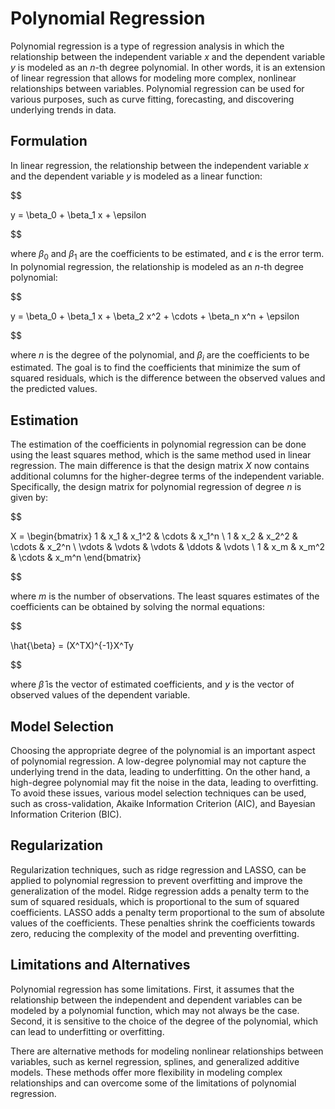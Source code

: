 # Polynomial Regression

Polynomial regression is a type of regression analysis in which the relationship between the independent variable $x$ and the dependent variable $y$ is modeled as an $n$-th degree polynomial. In other words, it is an extension of linear regression that allows for modeling more complex, nonlinear relationships between variables. Polynomial regression can be used for various purposes, such as curve fitting, forecasting, and discovering underlying trends in data.

## Formulation

In linear regression, the relationship between the independent variable $x$ and the dependent variable $y$ is modeled as a linear function:


$$

y = \beta_0 + \beta_1 x + \epsilon

$$


where $\beta_0$ and $\beta_1$ are the coefficients to be estimated, and $\epsilon$ is the error term. In polynomial regression, the relationship is modeled as an $n$-th degree polynomial:


$$

y = \beta_0 + \beta_1 x + \beta_2 x^2 + \cdots + \beta_n x^n + \epsilon

$$


where $n$ is the degree of the polynomial, and $\beta_i$ are the coefficients to be estimated. The goal is to find the coefficients that minimize the sum of squared residuals, which is the difference between the observed values and the predicted values.

## Estimation

The estimation of the coefficients in polynomial regression can be done using the least squares method, which is the same method used in linear regression. The main difference is that the design matrix $X$ now contains additional columns for the higher-degree terms of the independent variable. Specifically, the design matrix for polynomial regression of degree $n$ is given by:


$$

X = \begin{bmatrix}
1 & x_1 & x_1^2 & \cdots & x_1^n \\
1 & x_2 & x_2^2 & \cdots & x_2^n \\
\vdots & \vdots & \vdots & \ddots & \vdots \\
1 & x_m & x_m^2 & \cdots & x_m^n
\end{bmatrix}

$$


where $m$ is the number of observations. The least squares estimates of the coefficients can be obtained by solving the normal equations:


$$

\hat{\beta} = (X^TX)^{-1}X^Ty

$$


where $\hat{\beta}$ is the vector of estimated coefficients, and $y$ is the vector of observed values of the dependent variable.

## Model Selection

Choosing the appropriate degree of the polynomial is an important aspect of polynomial regression. A low-degree polynomial may not capture the underlying trend in the data, leading to underfitting. On the other hand, a high-degree polynomial may fit the noise in the data, leading to overfitting. To avoid these issues, various model selection techniques can be used, such as cross-validation, Akaike Information Criterion (AIC), and Bayesian Information Criterion (BIC).

## Regularization

Regularization techniques, such as ridge regression and LASSO, can be applied to polynomial regression to prevent overfitting and improve the generalization of the model. Ridge regression adds a penalty term to the sum of squared residuals, which is proportional to the sum of squared coefficients. LASSO adds a penalty term proportional to the sum of absolute values of the coefficients. These penalties shrink the coefficients towards zero, reducing the complexity of the model and preventing overfitting.

## Limitations and Alternatives

Polynomial regression has some limitations. First, it assumes that the relationship between the independent and dependent variables can be modeled by a polynomial function, which may not always be the case. Second, it is sensitive to the choice of the degree of the polynomial, which can lead to underfitting or overfitting.

There are alternative methods for modeling nonlinear relationships between variables, such as kernel regression, splines, and generalized additive models. These methods offer more flexibility in modeling complex relationships and can overcome some of the limitations of polynomial regression.
